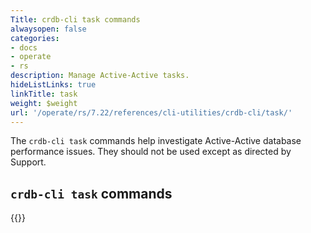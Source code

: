 ```yaml
---
Title: crdb-cli task commands
alwaysopen: false
categories:
- docs
- operate
- rs
description: Manage Active-Active tasks.
hideListLinks: true
linkTitle: task
weight: $weight
url: '/operate/rs/7.22/references/cli-utilities/crdb-cli/task/'
---
```


The `crdb-cli task` commands help investigate Active-Active database performance issues.  They should not be used except as directed by Support.

## `crdb-cli task` commands

{{<table-children columnNames="Command,Description" columnSources="LinkTitle,Description" enableLinks="LinkTitle">}}
